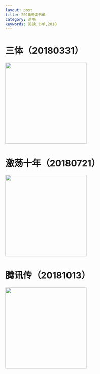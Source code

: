 ```yaml
---
layout: post
title: 2018阅读书单
category: 读书
keywords: 阅读,书单,2018
---
```


# 三体（20180331）

<img src="https://gss3.bdstatic.com/-Po3dSag_xI4khGkpoWK1HF6hhy/baike/c0%3Dbaike220%2C5%2C5%2C220%2C73/sign=8ff963cdcbbf6c81e33a24badd57da50/c9fcc3cec3fdfc03813e641dd33f8794a5c226d4.jpg"  width="256">

# 激荡十年（20180721）

<img src="https://gss0.bdstatic.com/-4o3dSag_xI4khGkpoWK1HF6hhy/baike/c0%3Dbaike80%2C5%2C5%2C80%2C26/sign=3340377ba2ec8a1300175fb2966afaea/b58f8c5494eef01f5e450b51ebfe9925bd317dd4.jpg"  width="256">

# 腾讯传（20181013）

<img src="https://gss3.bdstatic.com/-Po3dSag_xI4khGkpoWK1HF6hhy/baike/c0%3Dbaike180%2C5%2C5%2C180%2C60/sign=6e096f92ecdde711f3df4ba4c686a57e/810a19d8bc3eb1358891682caf1ea8d3fc1f44d7.jpg"  width="256">

